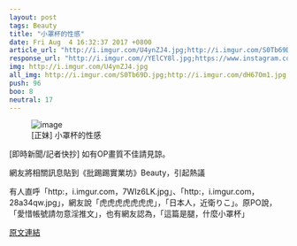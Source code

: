 ```yaml
---
layout: post
tags: Beauty
title: "小罩杯的性感"
date: Fri Aug  4 16:32:37 2017 +0800
article_url: "http://i.imgur.com/U4ynZJ4.jpg;http://i.imgur.com/S0Tb69D.jpg;http://i.imgur.com/dH67Om1.jpg;http://i.imgur.com/LmhyApw.jpg;http://i.imgur.com/Fxe0HXq.jpg;http://i.imgur.com/mTGrWUp.jpg;http://i.imgur.com/joICCqA.jpg;http://i.imgur.com/xtx6OJm.jpg;http://i.imgur.com/J0aWL5E.jpg;http://i.imgur.com/aFvDmSy.jpg;http://i.imgur.com/XutOfSu.jpg;http://i.imgur.com/pNP4qpD.jpg;http://i.imgur.com/faEO4gv.jpg;http://i.imgur.com/gv2xFko.jpg;http://i.imgur.com/E7zemjE.jpg;http://i.imgur.com/5NPymKm.jpg"
response_url: "http://i.imgur.com//YElCY8l.jpg;https://www.instagram.com//ko_no_e;http://i.imgur.com//E7zemjE.jpg;http://i.imgur.com//7WIz6LK.jpg;https://imgur.com//6J07Ven;http://i.imgur.com//28a34qw.jpg;http://i.imgur.com//dH67Om1.jpg//手上好多痣;http://i.imgur.com//WGumN8H.jpg"
img: http://i.imgur.com/U4ynZJ4.jpg
all_img: http://i.imgur.com/S0Tb69D.jpg;http://i.imgur.com/dH67Om1.jpg;http://i.imgur.com/LmhyApw.jpg;http://i.imgur.com/Fxe0HXq.jpg;http://i.imgur.com/mTGrWUp.jpg;http://i.imgur.com/joICCqA.jpg;http://i.imgur.com/xtx6OJm.jpg;http://i.imgur.com/J0aWL5E.jpg;http://i.imgur.com/aFvDmSy.jpg;http://i.imgur.com/XutOfSu.jpg;http://i.imgur.com/pNP4qpD.jpg;http://i.imgur.com/faEO4gv.jpg;http://i.imgur.com/gv2xFko.jpg;http://i.imgur.com/E7zemjE.jpg;http://i.imgur.com/5NPymKm.jpg;http://i.imgur.com//YElCY8l.jpg;http://i.imgur.com//E7zemjE.jpg;http://i.imgur.com//7WIz6LK.jpg;http://i.imgur.com/6J07Ven.jpg?fb;http://i.imgur.com//28a34qw.jpg;http://i.imgur.com//WGumN8H.jpg
push: 96
boo: 8
neutral: 17
---
```


<figure>
<img src="http://i.imgur.com/U4ynZJ4.jpg" alt="image">
<figcaption>
[正妹] 小罩杯的性感
</figcaption>
</figure>



[即時新聞/記者快抄] 如有OP畫質不佳請見諒。

網友將相關訊息貼到《批踢踢實業坊》Beauty，引起熱議

有人直呼「http:，i.imgur.com，7WIz6LK.jpg」、「http:，i.imgur.com，28a34qw.jpg」，網友說「虎虎虎虎虎虎虎」，「日本人，近衛りこ」。原PO說，「愛惜帳號請勿意淫推文」，也有網友認為，「這篇是腿，什麼小罩杯」

<a href = "https://www.ptt.cc/bbs/Beauty/M.1501835560.A.142.html">原文連結</a>

